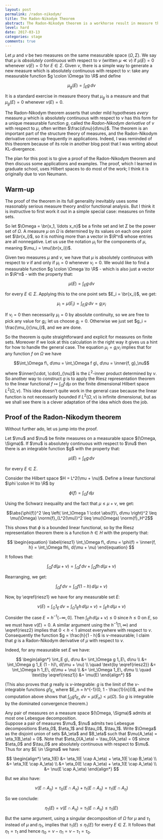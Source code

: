 ```yaml
---
layout: post
permalink: /radon-nikodym/
title: The Radon-Nikodym Theorem
abstract: The Radon-Nikodym theorem is a workhorse result in measure theory, with numerous applications to probability dynamics (such as the existence of conditional expectations and the existence of KL-divergence).  I will give a simple proof using Hilbert spaces.
level: hard
date: 2017-03-13
categories: stage
comments: true
---
```


Let $\mu$ and $\nu$ be two measures on the same measurable space $(\Omega, \Sigma)$.  We say that $\mu$ is *absolutely continuous* with respect to $\nu$ (written $\mu \ll \nu$) if $\mu(E) = 0$ whenever $\nu(E) = 0$ for $E \in \Sigma$.  Given $\nu$, there is a simple way to generate a new measure which is absolutely continuous with respect to $\nu$: take any measurable function $g \colon \Omega \to \R$ and define

$$\mu_g(E) = \int_E g\, d\nu$$

It is a standard exercise in measure theory that $\mu_g$ is a measure and that $\mu_g(E) = 0$ whenever $\nu(E) = 0$.

The Radon-Nikodym theorem asserts that under mild hypotheses *every* measure $\mu$ which is absolutely continuous with respect to $\nu$ has this form for a unique measurable function $g$, called the *Radon-Nikodym derivative* of $\nu$ with respect to $\mu$, often written $\frac{d\nu}{d\mu}$.  The theorem is an important part of the structure theory of measures, and the Radon-Nikodym derivative comes up frequently in applications.  Indeed, I was reminded of this theorem because of its role in another blog post that I was writing about KL-divergence.

The plan for this post is to give a proof of the Radon-Nikodym theorem and then discuss some applications and examples.  The proof, which I learned in graduate school, uses Hilbert spaces to do most of the work; I think it is originally due to von Neumann.

## Warm-up

The proof of the theorem in its full generality inevitably uses some reasonably serious measure theory and/or functional analysis.  But I think it is instructive to first work it out in a simple special case: measures on finite sets.

So let $\Omega = \br{x_1, \ldots x_n}$ be a finite set and let $\Sigma$ be the power set of $\Omega$.  A measure $\mu$ on $\Omega$ is determined by its values on each one point set $\br{x_i}$, so it is nothing more than a vector in $\R^n$ whose entries are all nonnegative.  Let us use the notation $\mu_i$ for the components of $\mu$, meaning $\mu_i = \mu(\br{x_i})$.

Given two measures $\mu$ and $\nu$, we have that $\mu$ is absolutely continuous with respect to $\nu$ if and only if $\mu_i = 0$ whenever $\nu_i = 0$.  We would like to find a measurable function $g \colon \Omega \to \R$ - which is also just a vector in $\R^n$ - with the property that:

$$\mu(E) = \int_E g\, d\nu$$

for every $E \in \Sigma$.  Applying this to the one point sets $E_i = \br{x_i}$, we get:

$$\mu_i = \mu(E_i) = \int_{E_i} g\, d\nu = g_i \nu_i$$

If $\nu_i = 0$ then necessarily $\mu_i = 0$ by absolute continuity, so we are free to pick any value for $g_i$; let us choose $g_i = 0$.  Otherwise we just set $g_i = \frac{\mu_i}{\nu_i}$, and we are done.

So the theorem is quite straightforward and explicit for measures on finite sets.  Moreover if we look at this calculation in the right way it gives us a hint for how to handle the general case.  The equation $\mu_i = g_i \nu_i$ implies that for any function $f$ on $\Omega$ we have

$$\int_\Omega f\, d\mu = \int_\Omega f g\, d\nu = \inner{f, g}_\nu$$

where $\inner{\cdot, \cdot}_{\nu}$ is the $L^2$-inner product determined by $\nu$.  So another way to construct $g$ is to apply the Riesz representation theorem to the linear functional $f \mapsto \int_\Omega f\, d\mu$ on the finite dimensional Hilbert space $L^2(\Omega, \nu)$.  This idea doesn't quite work in the general case because the linear function is not necessarily bounded if $L^2(\Omega, \nu)$ is infinite dimensional, but as we shall see there is a clever adaptation of the idea which does the job.

## Proof of the Radon-Nikodym theorem

Without further ado, let us jump into the proof.

<div class="theorem">
Let $\mu$ and $\nu$ be finite measures on a measurable space $(\Omega, \Sigma)$.  If $\mu$ is absolutely continuous with respect to $\nu$ then there is an integrable function $g$ with the property that:

$$\mu(E) = \int_E g\, d\nu$$

for every $E \in \Sigma$.
</div>
<div class="proof">
Consider the Hilbert space $H = L^2(\mu + \nu)$.  Define a linear functional $\phi \colon H \to \R$ by

$$\phi(f) = \int_\Omega f\, d\mu$$

Using the Schwarz inequality and the fact that $\mu \leq \mu + \nu$, we get:

$$\abs{\phi(f)}^2 \leq \left( \int_\Omega 1 \cdot \abs{f}\, d\mu \right)^2 \leq \mu(\Omega) \norm{f}_{L^2(\mu)}^2 \leq \mu(\Omega) \norm{f}_H^2$$

This shows that $\phi$ is a bounded linear functional, so by the Riesz representation theorem there is a function $h \in H$ with the property that:

$$
\begin{equation} \label{riesz1}
\int_\Omega f\, d\mu = \phi(f) = \inner{f, h} = \int_\Omega fh\, d(\mu + \nu)
\end{equation}
$$

It follows that:

$$\int_\Omega f\, d(\mu + \nu) = \int_\Omega f\, d\nu + \int_\Omega fh\, d(\mu + \nu)$$

Rearranging, we get:

$$
\begin{equation} \label{riesz2}
\int_\Omega f\, d\nu = \int_\Omega f(1 - h)\, d(\mu + \nu)
\end{equation}
$$

Now, by \eqref{riesz1} we have for any measurable set $E$:

$$\nu(E) = \int_\Omega 1_E\, d\nu = \int_\Omega 1_E h\, d(\mu + \nu) = \int_E h\, d(\mu + \nu)$$

Consider the case $E = h^{-1}(-\infty, 0]$.  Then $\int_E h\, d(\mu + \nu) \leq 0$ since $h \leq 0$ on $E$, so we must have $\nu(E) = 0$.  A similar argument using the $h^{-1}[1, \infty)$ and \eqref{riesz2} implies that $0 < h < 1$ almost everywhere with respect to $\nu$.  Consequently the function $g = \frac{h}{1 - h}$ is $\nu$-measurable; I claim that $g$ is a Radon-Nikodym derivative of $\mu$ with respect to $\nu$.  

Indeed, for any measurable set $E$ we have:

$$
\begin{align*}
\int_E g\, d\nu &= \int_\Omega g 1_E\, d\nu \\
&= \int_\Omega g 1_E (1 - h)\, d(\mu + \nu) \\ \quad \text{by \eqref{riesz2}}
&= \int_\Omega h 1_E\, d(\mu + \nu) \\
&= \int_\Omega 1_E\, d\mu \\ \quad \text{by \eqref{riesz1}}
&= \mu(E)
\end{align*}
$$

(This also proves that $g$ really is $\nu$-integrable: $g$ is the limit of the $\nu$-integrable functions $g 1_{E_n}$ where $E_n = h^{-1}(0, 1 - \frac{1}{n}))$, and the computation above shows that $\int_\Omega g 1_{E_n}\, d\nu = \mu(E_n) < \mu(\Omega)$.  So $g$ is integrable by the dominated convergence theorem.)
</div>


<div class="lemma">
Any pair of measures on a measure space $(\Omega, \Sigma)$ admits at most one Lebesgue decomposition.
</div>
<div class="proof">
Suppose a pair of measures $\mu$, $\nu$ admits two Lebesgue decompositions $\eta_0$, $\eta_1$ and $\tau_0$, $\tau_1$.  Write $\Omega$ as the disjoint union of sets $A_\eta$ and $B_\eta$ such that $\mu(A_\eta) = \eta_1(B_\eta) = 0$.  Note that $\eta_0(A_\eta) = \tau_0(A_\eta) = 0$ since $\eta_0$ and $\tau_0$ are absolutely continuous with respect to $\mu$.  Thus for any $E \in \Sigma$ we have:

$$
\begin{align*}
\eta_1(E) &= \eta_1(E \cap A_\eta) + \eta_1(E \cap B_\eta) \\
&= \eta_1(E \cap A_\eta) \\
&= \eta_0(E \cap A_\eta) + \eta_1(E \cap A_\eta) \\
&= \nu(E \cap A_\eta)
\end{align*}
$$

But we also have:

$$\nu(E \cap A_\eta) = \tau_0(E \cap A_\eta) + \tau_1(E \cap A_\eta) = \tau_1(E \cap A_\eta)$$

So we conclude:

$$\eta_1(E) = \nu(E \cap A_\eta) = \tau_1(E \cap A_\eta) \leq \tau_1(E)$$

But the same argument, using a singular decomposition of $\Omega$ for $\mu$ and $\tau_1$ instead of $\mu$ and $\eta_1$, implies that $\tau_1(E) \leq \eta_1(E)$ for every $E \in \Sigma$.  It follows that $\eta_1 = \tau_1$ and hence $\eta_0 = \nu - \eta_1 = \nu - \tau_1 = \tau_0$.  
</div>
